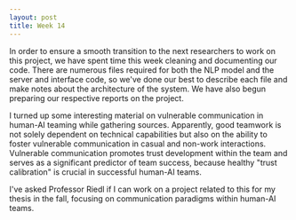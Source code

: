 ```yaml
---
layout: post
title: Week 14
---
```


In order to ensure a smooth transition to the next researchers to work on this project, we have spent time this week cleaning and documenting our code. There are numerous files required for both the NLP model and the server and interface code, so we've done our best to describe each file and make notes about the architecture of the system. We have also begun preparing our respective reports on the project.

I turned up some interesting material on vulnerable communication in human-AI teaming while gathering sources. Apparently, good teamwork is not solely dependent on technical capabilities but also on the ability to foster vulnerable communication in casual and non-work interactions. Vulnerable communication promotes trust development within the team and serves as a significant predictor of team success, because healthy "trust calibration" is crucial in successful human-AI teams.

I've asked Professor Riedl if I can work on a project related to this for my thesis in the fall, focusing on communication paradigms within human-AI teams. 